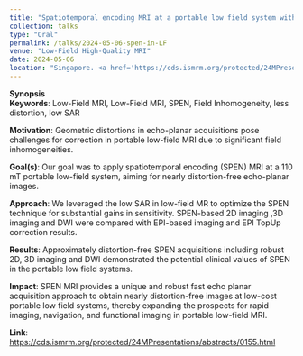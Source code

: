 ```yaml
---
title: "Spatiotemporal encoding MRI at a portable low field system without parallel imaging <br> <span style='color:#d11818f7'>(2024 ISMRM Magna Cum Laude Merit Award) </span>"
collection: talks
type: "Oral"
permalink: /talks/2024-05-06-spen-in-LF
venue: "Low-Field High-Quality MRI"
date: 2024-05-06
location: "Singapore. <a href='https://cds.ismrm.org/protected/24MPresentations/abstracts/0155.html'>View Online</a>"
---
```


**Synopsis**<br>
**Keywords**: Low-Field MRI, Low-Field MRI, SPEN, Field Inhomogeneity, less distortion, low SAR

**Motivation**: Geometric distortions in echo-planar acquisitions pose challenges for correction in portable low-field MRI due to significant field inhomogeneities.

**Goal(s)**: Our goal was to apply spatiotemporal encoding (SPEN) MRI at a 110 mT portable low-field system, aiming for nearly distortion-free echo-planar images.

**Approach**: We leveraged the low SAR in low-field MR to optimize the SPEN technique for substantial gains in sensitivity. SPEN-based 2D imaging ,3D imaging and DWI were compared with EPI-based imaging and EPI TopUp correction results.

**Results**: Approximately distortion-free SPEN acquisitions including robust 2D, 3D imaging and DWI demonstrated the potential clinical values of SPEN in the portable low field systems.

**Impact**: SPEN MRI provides a unique and robust fast echo planar acquisition approach to obtain nearly distortion-free images at low-cost portable low field systems, thereby expanding the prospects for rapid imaging, navigation, and functional imaging in portable low-field MRI.

**Link**: <a href='https://cds.ismrm.org/protected/24MPresentations/abstracts/0155.html'>https://cds.ismrm.org/protected/24MPresentations/abstracts/0155.html</a>